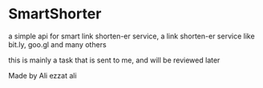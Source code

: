 # SmartShorter
 a simple api for smart link shorten-er service, a link shorten-er service like bit.ly, goo.gl and many others

this is mainly a task that is sent to me, and will be reviewed later

Made by Ali ezzat ali 
